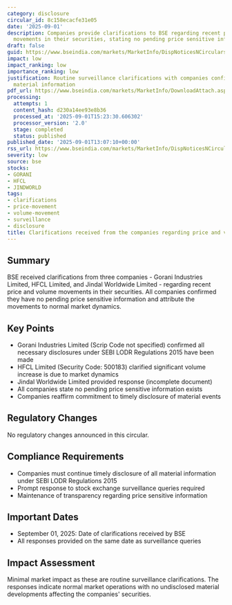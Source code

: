 ```yaml
---
category: disclosure
circular_id: 8c158ecacfe31e05
date: '2025-09-01'
description: Companies provide clarifications to BSE regarding recent price and volume
  movements in their securities, stating no pending price sensitive information.
draft: false
guid: https://www.bseindia.com/markets/MarketInfo/DispNoticesNCirculars.aspx?Noticeid={D8FFFF58-BC5A-4C5D-99D7-92A3222DFAB6}&noticeno=20250901-39&dt=09/01/2025&icount=39&totcount=47&flag=0
impact: low
impact_ranking: low
importance_ranking: low
justification: Routine surveillance clarifications with companies confirming no undisclosed
  material information
pdf_url: https://www.bseindia.com/markets/MarketInfo/DownloadAttach.aspx?id=20250901-39&attachedId=0f717bad-0c80-4866-a0f7-13214dd988ce
processing:
  attempts: 1
  content_hash: d230a14ee93e8b36
  processed_at: '2025-09-01T15:23:30.606302'
  processor_version: '2.0'
  stage: completed
  status: published
published_date: '2025-09-01T13:07:10+00:00'
rss_url: https://www.bseindia.com/markets/MarketInfo/DispNoticesNCirculars.aspx?Noticeid={D8FFFF58-BC5A-4C5D-99D7-92A3222DFAB6}&noticeno=20250901-39&dt=09/01/2025&icount=39&totcount=47&flag=0
severity: low
source: bse
stocks:
- GORANI
- HFCL
- JINDWORLD
tags:
- clarifications
- price-movement
- volume-movement
- surveillance
- disclosure
title: Clarifications received from the companies regarding price and volume movements
---
```


## Summary

BSE received clarifications from three companies - Gorani Industries Limited, HFCL Limited, and Jindal Worldwide Limited - regarding recent price and volume movements in their securities. All companies confirmed they have no pending price sensitive information and attribute the movements to normal market dynamics.

## Key Points

- Gorani Industries Limited (Scrip Code not specified) confirmed all necessary disclosures under SEBI LODR Regulations 2015 have been made
- HFCL Limited (Security Code: 500183) clarified significant volume increase is due to market dynamics
- Jindal Worldwide Limited provided response (incomplete document)
- All companies state no pending price sensitive information exists
- Companies reaffirm commitment to timely disclosure of material events

## Regulatory Changes

No regulatory changes announced in this circular.

## Compliance Requirements

- Companies must continue timely disclosure of all material information under SEBI LODR Regulations 2015
- Prompt response to stock exchange surveillance queries required
- Maintenance of transparency regarding price sensitive information

## Important Dates

- September 01, 2025: Date of clarifications received by BSE
- All responses provided on the same date as surveillance queries

## Impact Assessment

Minimal market impact as these are routine surveillance clarifications. The responses indicate normal market operations with no undisclosed material developments affecting the companies' securities.